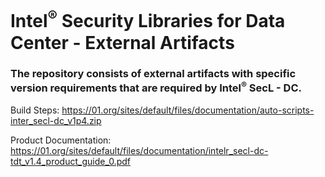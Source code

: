 # Intel<sup>®</sup> Security Libraries for Data Center  - External Artifacts

### The repository consists of external artifacts with specific version requirements that are required by Intel<sup>®</sup> SecL - DC.

Build Steps: https://01.org/sites/default/files/documentation/auto-scripts-inter_secl-dc_v1p4.zip

Product Documentation: https://01.org/sites/default/files/documentation/intelr_secl-dc-tdt_v1.4_product_guide_0.pdf
